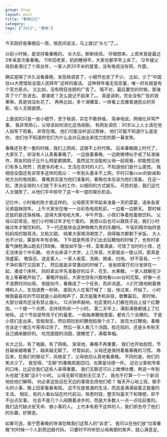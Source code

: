 ```yaml
---
group: blog
layout: post
title: "春晚记忆"
category: 
tags: ["2013", "春晚"]
---
```


今天刚好是春晚后一周，按民间说法，马上就过“头七”了。。

以前小时候，是坚持看春晚的。
长大后，断断续续。
仔细想来，上周末竟是最近3年来首次看春晚。
11年回老家，奶奶睡得早，大家也都早早上床了。
12年接父母到香港过了个屌丝年，一家人挤20平米的屋里，没有电视没有网，作罢。

确实是隔了许久没看春晚，发现格调变了，小细节也变了不少。
比如，少了“中国驻xx大使馆给全国人民拜年”这样的废话。
这种拜年毫无信息量，唯一好处就是有个官方尿点。
又比如，没有明目张胆的广告了。
哦不对，最后要完的时候，那谁弄了个广告进去。
那谁呢？怎么就记不起来了。。
真是讽刺，完全没有广告的效果嘛，真是钱没处花了。
再再比如，多个演播室，一排看上去像普通民众的背影，给人无限遐想。

上面说的只是一些小细节，至于格调，实在不敢恭维。
简单地说，网络化非常严重。
我非常担心，父母该如何消化这场闹剧。
有网友调侃：30岁以上人士请在他人指导下观看。
非常在理。
他们可能没听说过房妹，
他们可能不知道什么是走你，
他们也不知道府宅们为什么会对云迪出来找力宏的那一幕发笑。

春晚还在老一套的时候，我们上网闹，这跟不上时代嘛。
后来春晚跟上时代了，大家乐了，却没有人认真看春晚了。
一边放着春晚，一边刷微博似乎成了标准操作，网友的段子比什么明星都搞笑。
虽然这次没能和父母一起观看，却能想见他们有多么愕然；
而更多的老人、生活在农村的人们，不知道他们是什么感觉。
我相信全国还有非常多这样的观众：
一年到头基本不上网，平时只看ccav的新闻和地方台的电视剧。
春晚其实是为他们准备的，春晚也本应该为他们准备。
在这一刻，漂泊全球的人们放下手头的工作，以相同的方式娱乐。
可悲的是，我们这代人太强势了，从他们手中掠夺了这一年一度的娱乐机会。

记忆中，小时候的除夕是这样的。
父母那天早早起来准备一天的菜宴，请来各家兄弟姐妹团年。
上午大家坐在唯一一台彩色电视机前，一边看一边聊天。
那时候还放的是还珠格格，逗得大家哈哈大笑。
中午开饭，小孩们争着抢着倒饮料。
父母以前常说，他们小时候过年才吃个蛋的。
我想以后也可以跟孩子说，我们小时候过年才喝饮料的。
下一代还能体会这种物稀为贵的乐趣吗。
午饭的精华始终是妈妈炖的银耳汤，又粘又甜。
结果大家喝汤喝饱了，闹得每次都剩下米饭。
大人也不计较，算是年年有余嘛。
下午就是熊孩子们出去玩鞭炮的时候了，也有时拿着气弹枪满山跑去打BB弹。
晚饭如午饭一样，菜肴满桌，可惜了当时的小孩，还无法体会个中乐趣。
也许出来读个大学、上几年班，大家就会一致认同，那真是场盛宴。
晚饭后、送走客人，一家人收菜、洗碗、擦桌、扫地。
好不容易，一个干净的客厅又回来了。
然后就是非常激动的时候了。
爸爸把客厅的沙发拼在一起，凑成个床样。
妈妈拿出早先准备好的瓜子、花生、水果糖。
一家人就躺在沙发上等春晚开始了。
春晚开始前，大家也饶有兴致地看ccav台的花絮，好像一点不浪费时间似得。
倒是如今，春晚成了一个任务，而非消遣。
人们忙碌地刷着微博和人人，生怕浪费一秒钟。
直到大人在客厅喊了：娃，快过来，开始了。
小时候我最喜欢的节目就是小品和相声了，其次是魔术和杂技，歌舞最后。
那时候，大部分城市还没有禁止烟火。
12点钟声敲响，社区里的人们都在阳台上挂个红鞭炮，一个接一个点燃，会持续热闹一个小时。
第二天早上，满街满巷都铺上了红地毯。
这个节目是熊孩子们的最爱。
一般每串鞭炮里面，都有几个没爆的。
于是小孩们走出来，竞相淘宝，然后把捡到的鞭炮粒挨个点了。
放完大红鞭炮，春晚也该走个难忘今宵得过场了。
然后一家人煮几个汤圆，桂花陷的，还是头年秋天自己摘来酿好的。
吃完甜甜的汤圆，就睡觉了，满载幸福。

长大之后，有了电脑，有了网络。
渐渐地，春晚不再重要。
我们也开始抱怨，节目越来越难看了，越来越无聊了。
尽管如此，父母还是保持着看春晚的习惯。
再后来，在我们的推动下，风格变了，父母依旧认真地看春晚。
不同的是，他们的笑点少了。
我觉得，“无聊”的春晚若能回归，也算是功德一件。
迎合父辈和爷辈的口味，比迎合我们这些人来得重要。
我们无聊还可以上微博吐槽，再说一年到头也就“无聊”这4个小时。
父母无聊可就别无它法了。
我也不打算一个一个新词地给他们解释。
何必拿这些远在天边的事情去烦他们呢？
每天开心地上班，做手头的小事，晚上回家看看电视。
这不仅是普通的生活，而且是满满装着正能量的生活。
相反，有的人看似站在时代前沿，熟悉时政，整天叫嚣天下和理想，却干不出点实事。
社会不是几个人闹腾着进步的，而是大多数人一点一点往前推的。
我们这代缺点安天命、做小事的人。
上代本有若干这样的人，我们却去夺了他们的乐趣，好罪恶。

如果可选，我宁愿春晚的导演忽略我们这帮人的“诉求”。
我可以在他们放“垃圾春晚”的时候一个人到旁边敲代码，
只要时不时听到父母爽朗的笑声，就心满意足。
